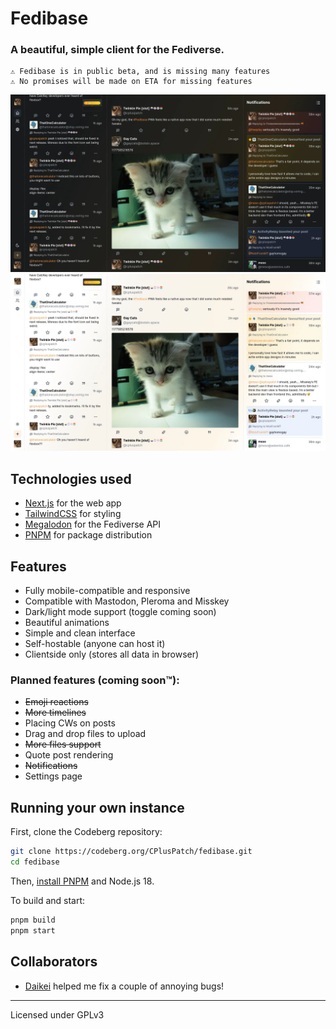 # Fedibase

### A beautiful, simple client for the Fediverse.

```
⚠️ Fedibase is in public beta, and is missing many features
⚠️ No promises will be made on ETA for missing features
```

![Dark mode for Desktop](assets/desktop-dark.webp)
![Dark mode for Desktop](assets/desktop-light.webp)

## Technologies used

- [Next.js](https://nextjs.org/) for the web app
- [TailwindCSS](https://tailwindcss.com) for styling
- [Megalodon](https://github.com/h3poteto/megalodon) for the Fediverse API
- [PNPM](https://pnpm.io/) for package distribution

## Features

- Fully mobile-compatible and responsive
- Compatible with Mastodon, Pleroma and Misskey
- Dark/light mode support (toggle coming soon)
- Beautiful animations
- Simple and clean interface
- Self-hostable (anyone can host it)
- Clientside only (stores all data in browser)

### Planned features (coming soon™️):

- ~~Emoji reactions~~
- ~~More timelines~~
- Placing CWs on posts
- Drag and drop files to upload
- ~~More files support~~
- Quote post rendering
- ~~Notifications~~
- Settings page

## Running your own instance

First, clone the Codeberg repository:

```sh
git clone https://codeberg.org/CPlusPatch/fedibase.git
cd fedibase
```

Then, [install PNPM](https://pnpm.io/installation) and Node.js 18.

To build and start:

```sh
pnpm build
pnpm start
```

## Collaborators

- [Daikei](https://codeberg.org/daikei/) helped me fix a couple of annoying bugs!

---
Licensed under GPLv3